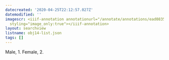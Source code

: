 ```yaml
---
datecreated: '2020-04-25T22:12:57.027Z'
datemodified: ''
imagescr: <iiif-annotation annotationurl="/annotate/annotations/ead08352-8741-11ea-b43e-5254008afee6.json"
  styling="image_only:true"></iiif-annotation>
layout: searchview
listname: obj14-list.json
tags: []
---
```

Male, 1. Female, 2.